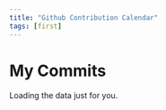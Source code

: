 ```yaml
---
title: "Github Contribution Calendar"
tags: [first]
---
```


# My Commits
<div class="panel" width="100%" height="100%">
<script src="https://cdn.rawgit.com/clarkhacks/no-cdn/master/js/gitcalendar.min.js"></script>
<link rel="stylesheet" href="https://cdn.rawgit.com/IonicaBizau/github-calendar/gh-pages/dist/github-calendar.css"/>
<div class="calendar">
    Loading the data just for you.
</div>
<script>
    GitHubCalendar(".calendar", "clarkhacks");
</script>
</div>
